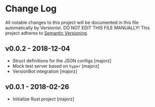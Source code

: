 # Change Log

All notable changes to this project will be documented in this file
automatically by Versionist. DO NOT EDIT THIS FILE MANUALLY!
This project adheres to [Semantic Versioning](http://semver.org/).

## v0.0.2 - 2018-12-04

* Struct definitions for the JSON configs [majorz]
* Mock test server based on `hyper` [majorz]
* VersionBot integration [majorz]

## v0.0.1 - 2018-02-26

* Initialize Rust project [majorz]

